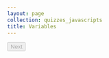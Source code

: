 ```yaml
---
layout: page
collection: quizzes_javascripts
title: Variables
---
```


<!-- <div id="result" class='margin-tb-md'></div> -->
<div id="quizContent"></div>

<button id="nextQuestion" disabled="true" onclick="nextQuestionBtnHandler();">Next</button>

<script src="//d3js.org/d3.v3.min.js" charset="utf-8"></script>
<script type="text/javascript" src="/assets/scripts/charts/gauge.js"></script>
<script type="text/javascript">
    var quizContent = {
        questions: [
            {
                body: '' +
'<p>What will be the value of the <code class="highlighter-rouge">myVariable</code> defined as follows?</p>' +

'<div class="language-javascript highlighter-rouge"><pre class="highlight"><code><span class="kd">var</span> <span class="nx">myVariable</span><span class="p">;</span>' +
'</code></pre>' +
'</div>',
                answers: [
                    '<code class="highlighter-rouge">null</code>',
                    '<code class="highlighter-rouge">undefined</code>',
                    'non-existent',
                    'will throw an error'
                ],
                correctAnswer: 1
            },
            {
                body: '' + 
'<p>What are valid variable names out of the list below.</p>' +

'<div class="language-javascript highlighter-rouge"><pre class="highlight"><code><span class="kd">var</span> <span class="mi">123</span><span class="p">;</span>\n' +
'<span class="kd">var</span> <span class="nx">oneTwoThree</span><span class="p">;</span>\n' +
'<span class="kd">var</span> <span class="mi">1</span><span class="nx">TwoThree</span><span class="p">;</span>\n' +
'<span class="kd">var</span> <span class="nx">a123</span><span class="p">;</span>\n' +
'<span class="kd">var</span> <span class="nx">one</span> <span class="nx">two</span> <span class="nx">three</span><span class="p">;</span>\n' +
'<span class="kd">var</span> <span class="nx">_$</span><span class="p">;</span>\n' +
'</code></pre>\n' +
'</div>',
                answers: [
                    '<code class="highlighter-rouge">123, oneTwoThree, 1TwoThree, a123</code>',
                    '<code class="highlighter-rouge">oneTwoThree, a123, one two three</code>',
                    '<code class="highlighter-rouge">oneTwoThree, 1TwoThree, a123</code>',
                    '<code class="highlighter-rouge">oneTwoThree, a123, _$</code>',
                    '<code class="highlighter-rouge">oneTwoThree, a123</code>',
                ],
                correctAnswer: 3
            },
            {
                body: '' + 
'<p>What will be the value of <code class="highlighter-rouge">planets</code> in the end?</p>' +

'<div class="language-javascript highlighter-rouge"><pre class="highlight"><code><span class="kd">var</span> <span class="nx">planets</span> <span class="o">=</span> <span class="mi">8</span><span class="p">;</span>\n' +
'<span class="kd">var</span> <span class="nx">nrWithPluto</span> <span class="o">=</span> <span class="nx">planets</span><span class="p">;</span>\n' +

'<span class="nx">nrWithPluto</span> <span class="o">=</span> <span class="nx">nrWithPluto</span> <span class="o">+</span> <span class="mi">1</span><span class="p">;</span>\n' +

'<span class="nx">console</span><span class="p">.</span><span class="nx">log</span><span class="p">(</span><span class="nx">planets</span><span class="p">);</span>\n' +
'</code></pre>\n' +
'</div>',
                answers: [
                    '8',
                    '9',
                ],
                correctAnswer: 0
            },
            {
                body: '' + 
'<p>Which number(s) is/are defined incorrectly?</p>' +

'<div class="language-javascript highlighter-rouge"><pre class="highlight"><code><span class="kd">var</span> <span class="nx">pointThree</span> <span class="o">=</span> <span class="p">.</span><span class="mi">3</span><span class="p">;</span>\n' +
'<span class="kd">var</span> <span class="nx">huge</span> <span class="o">=</span> <span class="mi">1</span><span class="nx">e42</span><span class="p">;</span>\n' +
'<span class="kd">var</span> <span class="nx">negative</span> <span class="o">=</span> <span class="o">-</span>   <span class="mi">5</span><span class="p">;</span>\n' +
'</code></pre>\n' +
'</div>',
                answers: [
                    '<code class="highlighter-rouge">.3</code>',
                    '<code class="highlighter-rouge">1e42</code>',
                    '<code class="highlighter-rouge">-&nbsp;&nbsp;&nbsp;5</code>',
                    '<code class="highlighter-rouge">.3</code> and <code class="highlighter-rouge">1e42</code>',
                    '<code class="highlighter-rouge">.3</code> and <code class="highlighter-rouge">-&nbsp;&nbsp;&nbsp;5</code>',
                    '<code class="highlighter-rouge">1e42</code> and <code class="highlighter-rouge">-&nbsp;&nbsp;&nbsp;5</code>',
                    'they are all defined incorrectly',
                    'they are all defined correctly',
                ],
                correctAnswer: 7
            },
            {
                body: '' +
'<p>What is the length of the following string: <code class="highlighter-rouge">"I am \\n a robot."</code></p>',
                answers: [
                    '14',
                    '15',
                    '16'
                ],
                correctAnswer: 1
            },
            {
                body: '' +
'<p>Is the statement on the second line valid in JavaScript?</p>' +

'<div class="language-javascript highlighter-rouge"><pre class="highlight"><code><span class="kd">var</span> <span class="nx">number</span> <span class="o">=</span> <span class="mi">123</span><span class="p">;</span>\n' +
'<span class="nx">number</span> <span class="o">=</span> <span class="kc">undefined</span><span class="p">;</span>\n' +
'</code></pre>\n' +
'</div>',
                answers: [
                    'true',
                    'false'
                ],
                correctAnswer: 0
            },
            {
                body: '' +
'<p>What will the following statement return?</p>' + 
'<div class="language-javascript highlighter-rouge"><pre class="highlight"><code><span class="k">typeof</span> <span class="kc">null</span><span class="p">;</span>  <span class="c1">// ?</span>\n' +
'</code></pre>\n' +
'</div>',
                answers: [
                    'null',
                    'undefined',
                    'object',
                    'void',
                ],
                correctAnswer: 2
            },
            {
                body: '' +
'<p>Will the <code class="highlighter-rouge"><span class="p">{}</span><span class="w"> </span><span class="err">==</span><span class="w"> </span><span class="p">{}</span></code> comparison return true or false?</p>',
                answers: [
                    'true',
                    'false',
                ],
                correctAnswer: 1
            },
            {
                body: '' +
'<p>What will the following code output?</p>' +

'<div class="language-javascript highlighter-rouge"><pre class="highlight"><code><span class="kd">var</span> <span class="nx">obj</span> <span class="o">=</span> <span class="p">{};</span>\n' +
'<span class="nx">object</span><span class="p">[</span><span class="mi">1</span><span class="p">]</span> <span class="o">=</span> <span class="mi">1</span><span class="p">;</span>\n' +
'<span class="nx">object</span><span class="p">[</span><span class="s1">\'1\'</span><span class="p">]</span> <span class="o">=</span> <span class="s1">\'one\'</span><span class="p">;</span>\n' +
'<span class="nx">console</span><span class="p">.</span><span class="nx">log</span><span class="p">(</span><span class="nx">object</span><span class="p">[</span><span class="mi">1</span><span class="p">]);</span>  <span class="c1">// ?</span>\n' +
'</code></pre>\n' +
'</div>',
                answers: [
                    '1',
                    'one',

                ],
                correctAnswer: 1
            },
            {
                body: '' +
'<p>What will the following code output?</p>' +
'<div class="language-javascript highlighter-rouge"><pre class="highlight"><code><span class="kd">var</span> <span class="nx">thirdPlanet</span> <span class="o">=</span> <span class="p">{</span>\n' +
'    <span class="na">order</span><span class="p">:</span> <span class="mi">3</span><span class="p">,</span>\n' +
'    <span class="na">hasLife</span><span class="p">:</span> <span class="kc">true</span><span class="p">,</span>\n' +
'    <span class="na">resources</span><span class="p">:</span> <span class="s1">\'plenty\'</span>\n' +
'<span class="p">};</span>\n' +
'<span class="kd">var</span> <span class="nx">earth</span> <span class="o">=</span> <span class="nx">thirdPlanet</span><span class="p">;</span>\n' +
'<span class="nx">earth</span><span class="p">.</span><span class="nx">resources</span> <span class="o">=</span> <span class="s1">\'few\'</span><span class="p">;</span>\n' +
'<span class="nx">console</span><span class="p">.</span><span class="nx">log</span><span class="p">(</span><span class="nx">thirdPlanet</span><span class="p">.</span><span class="nx">resources</span><span class="p">);</span>  <span class="c1">// ?</span>\n' +
'</code></pre>\n' +
'</div>',
                answers: [
                    'plenty',
                    'few',
                ],
                correctAnswer: 1
            },
            {
                body: '' +
'<p>Is the following array valid?</p>' +

'<div class="language-javascript highlighter-rouge"><pre class="highlight"><code><span class="kd">var</span> <span class="nx">arr</span> <span class="o">=</span> <span class="p">[</span><span class="mi">1</span><span class="p">,</span> <span class="s1">\'a\'</span><span class="p">,</span> <span class="kc">true</span><span class="p">,</span> <span class="p">{</span><span class="na">b</span><span class="p">:</span> <span class="s1">\'23\'</span><span class="p">},</span> <span class="p">[</span><span class="mi">1</span><span class="p">,</span> <span class="mi">2</span><span class="p">,</span> <span class="s1">\'x\'</span><span class="p">],</span> <span class="kc">null</span><span class="p">,</span> <span class="kc">undefined</span><span class="p">];</span>\n' +
'</code></pre>\n' +
'</div>',
                answers: [
                    'true',
                    'false',
                ],
                correctAnswer: 0
            },
            {
                body: '' +
'<p>What will the following code output?</p>' +

'<div class="language-javascript highlighter-rouge"><pre class="highlight"><code><span class="kd">var</span> <span class="nx">arr</span> <span class="o">=</span> <span class="p">[</span><span class="mi">1</span><span class="p">,</span> <span class="mi">2</span><span class="p">,</span> <span class="mi">3</span><span class="p">,</span> <span class="mi">4</span><span class="p">,</span> <span class="mi">5</span><span class="p">];</span>\n' +
'<span class="nx">console</span><span class="p">.</span><span class="nx">log</span><span class="p">(</span><span class="nx">arr</span><span class="p">[</span><span class="mi">10</span><span class="p">]);</span>\n' +
'</code></pre>\n' +
'</div>',
                answers: [
                    '11',
                    'void',
                    'undefined',
                    'null',
                    'it will throw an error',
                ],
                correctAnswer: 2
            },
            {
                body: '' +
'<p>How the array will look like after code execution?</p>' +

'<div class="language-javascript highlighter-rouge"><pre class="highlight"><code><span class="kd">var</span> <span class="nx">arr</span> <span class="o">=</span> <span class="p">[</span><span class="mi">1</span><span class="p">,</span> <span class="mi">2</span><span class="p">,</span> <span class="mi">3</span><span class="p">];</span>\n' +
'<span class="nx">arr</span><span class="p">.</span><span class="nx">length</span> <span class="o">=</span> <span class="mi">0</span><span class="p">;</span>\n' +

'<span class="nx">console</span><span class="p">.</span><span class="nx">log</span><span class="p">(</span><span class="nx">arr</span><span class="p">);</span>\n' +
'</code></pre>\n' +
'</div>',
                answers: [
                    '<code class="highlighter-rouge">[0, 1, 2, 3]</code>',
                    '<code class="highlighter-rouge">[1, 2, 3]</code>',
                    '<code class="highlighter-rouge">[2, 3]</code>',
                    '<code class="highlighter-rouge">[]</code>',
                ],
                correctAnswer: 3
            },
        ],
        feedbackMessages: {
            '<100': "Good! There is space for improvement for you! Check out the series of articles about the <a href='/heroes/master-of-variables-part-1-intro/'>Master of Variables</a> and come back after you've finished it. I bet you'll score higher next time!",
            '100': "Great! You've answered all questions correctly! This is an important achievement in your journey of becoming a Hero of Programming. Keep up the good work!"
        },
        callToAction: 'In case you want to revise some information on variables in JavaScript, feel free to check out the series of posts about the <a href="/heroes/master-of-variables-part-1-intro/">Master of Variables</a>.'
    };
</script>
<script type="text/javascript" src="/assets/scripts/quizzes/quiz.js"></script>
